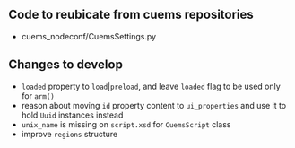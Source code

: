 ## Code to reubicate from cuems repositories
- cuems_nodeconf/CuemsSettings.py

## Changes to develop
- `loaded` property to `load`|`preload`, and leave `loaded` flag to be used only for `arm()`
- reason about moving `id` property content to `ui_properties` and use it to hold `Uuid` instances instead
- `unix_name` is missing on `script.xsd` for `CuemsScript` class
- improve `regions` structure
